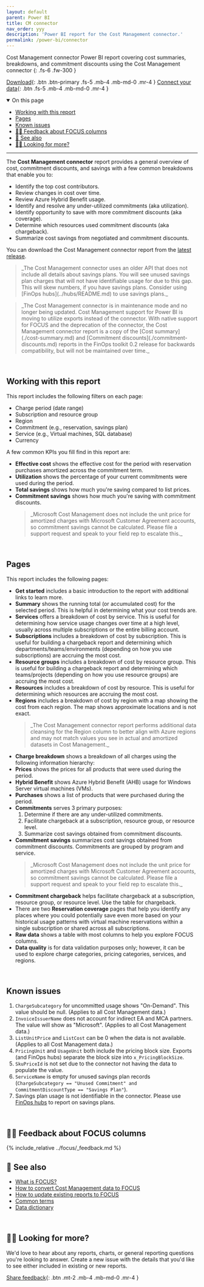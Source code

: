 ```yaml
---
layout: default
parent: Power BI
title: CM connector
nav_order: yyy
description: 'Power BI report for the Cost Management connector.'
permalink: /power-bi/connector
---
```


<span class="fs-9 d-block mb-4">Cost Management connector</span>
Power BI report covering cost summaries, breakdowns, and commitment discounts using the Cost Management connector
{: .fs-6 .fw-300 }

[Download](https://github.com/microsoft/finops-toolkit/releases/latest/download/CostManagementConnector.pbix){: .btn .btn-primary .fs-5 .mb-4 .mb-md-0 .mr-4 }
[Connect your data](./README.md#-connect-to-your-data){: .btn .fs-5 .mb-4 .mb-md-0 .mr-4 }

<details open markdown="1">
   <summary class="fs-2 text-uppercase">On this page</summary>

- [Working with this report](#working-with-this-report)
- [Pages](#pages)
- [Known issues](#known-issues)
- [🙋‍♀️ Feedback about FOCUS columns](#️-feedback-about-focus-columns)
- [🧐 See also](#-see-also)
- [🙋‍♀️ Looking for more?](#️-looking-for-more)

</details>

---

The **Cost Management connector** report provides a general overview of cost, commitment discounts, and savings with a few common breakdowns that enable you to:

- Identify the top cost contributors.
- Review changes in cost over time.
- Review Azure Hybrid Benefit usage.
- Identify and resolve any under-utilized commitments (aka utilization).
- Identify opportunity to save with more commitment discounts (aka coverage).
- Determine which resources used commitment discounts (aka chargeback).
- Summarize cost savings from negotiated and commitment discounts.

You can download the Cost Management connector report from the [latest release](https://github.com/microsoft/finops-toolkit/releases/latest).

<blockquote class="warning" markdown="1">
  _The Cost Management connector uses an older API that does not include all details about savings plans. You will see unused savings plan charges that will not have identifiable usage for due to this gap. This will skew numbers, if you have savings plans. Consider using [FinOps hubs](../hubs/README.md) to use savings plans._
</blockquote>

<blockquote class="important" markdown="1">
   _The Cost Management connector is in maintenance mode and no longer being updated. Cost Management support for Power BI is moving to utilize exports instead of the connector. With native support for FOCUS and the deprecation of the connector, the Cost Management connector report is a copy of the [Cost summary](./cost-summary.md) and [Commitment discounts](./commitment-discounts.md) reports in the FinOps toolkit 0.2 release for backwards compatibility, but will not be maintained over time._
</blockquote>

<br>

## Working with this report

This report includes the following filters on each page:

- Charge period (date range)
- Subscription and resource group
- Region
- Commitment (e.g., reservation, savings plan)
- Service (e.g., Virtual machines, SQL database)
- Currency

A few common KPIs you fill find in this report are:

- **Effective cost** shows the effective cost for the period with reservation purchases amortized across the commitment term.
- **Utilization** shows the percentage of your current commitments were used during the period.
- **Total savings** shows how much you're saving compared to list prices.
- **Commitment savings** shows how much you're saving with commitment discounts.
  <blockquote class="important" markdown="1">
    _Microsoft Cost Management does not include the unit price for amortized charges with Microsoft Customer Agreement accounts, so commitment savings cannot be calculated. Please file a support request and speak to your field rep to escalate this._
  </blockquote>

<br>

## Pages

This report includes the following pages:

- **Get started** includes a basic introduction to the report with additional links to learn more.
- **Summary** shows the running total (or accumulated cost) for the selected period. This is helpful in determining what your cost trends are.
- **Services** offers a breakdown of cost by service. This is useful for determining how service usage changes over time at a high level, usually across multiple subscriptions or the entire billing account.
- **Subscriptions** includes a breakdown of cost by subscription. This is useful for building a chargeback report and determining which departments/teams/environments (depending on how you use subscriptions) are accruing the most cost.
- **Resource groups** includes a breakdown of cost by resource group. This is useful for building a chargeback report and determining which teams/projects (depending on how you use resource groups) are accruing the most cost.
- **Resources** includes a breakdown of cost by resource. This is useful for determining which resources are accruing the most cost.
- **Regions** includes a breakdown of cost by region with a map showing the cost from each region. The map shows approximate locations and is not exact.
  <blockquote class="note" markdown="1">
     _The Cost Management connector report performs additional data cleansing for the Region column to better align with Azure regions and may not match values you see in actual and amortized datasets in Cost Management._
  </blockquote>
- **Charge breakdown** shows a breakdown of all charges using the following information hierarchy:
- **Prices** shows the prices for all products that were used during the period.
- **Hybrid Benefit** shows Azure Hybrid Benefit (AHB) usage for Windows Server virtual machines (VMs).
- **Purchases** shows a list of products that were purchased during the period.
- **Commitments** serves 3 primary purposes:
  1. Determine if there are any under-utilized commitments.
  2. Facilitate chargeback at a subscription, resource group, or resource level.
  3. Summarize cost savings obtained from commitment discounts.
- **Commitment savings** summarizes cost savings obtained from commitment discounts. Commitments are grouped by program and service.
  <blockquote class="warning" markdown="1">
    _Microsoft Cost Management does not include the unit price for amortized charges with Microsoft Customer Agreement accounts, so commitment savings cannot be calculated. Please file a support request and speak to your field rep to escalate this._
  </blockquote>
- **Commitment chargeback** helps facilitate chargeback at a subscription, resource group, or resource level. Use the table for chargeback.
- There are two **Reservation coverage** pages that help you identify any places where you could potentially save even more based on your historical usage patterns with virtual machine reservations within a single subscription or shared across all subscriptions.
- **Raw data** shows a table with most columns to help you explore FOCUS columns.
- **Data quality** is for data validation purposes only; however, it can be used to explore charge categories, pricing categories, services, and regions.

<br>

## Known issues

1. `ChargeSubcategory` for uncommitted usage shows "On-Demand". This value should be null. (Applies to all Cost Management data.)
2. `InvoiceIssuerName` does not account for indirect EA and MCA partners. The value will show as "Microsoft". (Applies to all Cost Management data.)
3. `ListUnitPrice` and `ListCost` can be 0 when the data is not available. (Applies to all Cost Management data.)
4. `PricingUnit` and `UsageUnit` both include the pricing block size. Exports (and FinOps hubs) separate the block size into `x_PricingBlockSize`.
5. `SkuPriceId` is not set due to the connector not having the data to populate the value.
6. `ServiceName` is empty for unused savings plan records (`ChargeSubcategory == "Unused Commitment" and CommitmentDiscountType == "Savings Plan"`).
7. Savings plan usage is not identifiable in the connector. Please use [FinOps hubs](../hubs/README.md) to report on savings plans.

<br>

## 🙋‍♀️ Feedback about FOCUS columns

<!-- markdownlint-disable-line --> {% include_relative ../focus/_feedback.md %}

<br>

## 🧐 See also

- [What is FOCUS?](../_docs/focus/README.md)
- [How to convert Cost Management data to FOCUS](../_docs/focus/convert.md)
- [How to update existing reports to FOCUS](../_docs/focus/mapping.md)
- [Common terms](../../_resources/terms.md)
- [Data dictionary](../../_resources/data-dictionary.md)

<br>

## 🙋‍♀️ Looking for more?

We'd love to hear about any reports, charts, or general reporting questions you're looking to answer. Create a new issue with the details that you'd like to see either included in existing or new reports.

[Share feedback](https://aka.ms/ftk/idea){: .btn .mt-2 .mb-4 .mb-md-0 .mr-4 }

<br>
